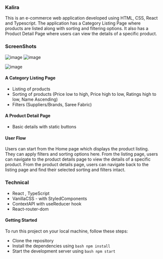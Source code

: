 ### Kalira

This is an e-commerce web application developed using HTML, CSS, React and Typescript. The application has a Category Listing Page where products are listed along with sorting and filtering options. It also has a Product Detail Page where users can view the details of a specific product.


### ScreenShots
![image](https://user-images.githubusercontent.com/30016242/236352368-abe36bf7-160d-44d3-b844-c744c32a70c0.png)
![image](https://user-images.githubusercontent.com/30016242/236352423-0a6b8f98-1c32-4d38-beaa-2e257254eefb.png)

![image](https://user-images.githubusercontent.com/30016242/236352571-b804f376-2751-4b04-86fe-b7855ead6af1.png)


#### A Category Listing Page

- Listing of products
- Sorting of products (Price low to high, Price high to low, Ratings high to low, Name Ascending)
- Filters (Suppliers/Brands, Saree Fabric)

#### A Product Detail Page

- Basic details with static buttons

#### User Flow

Users can start from the Home page which displays the product listing. They can apply filters and sorting options here. From the listing page, users can navigate to the product details page to view the details of a specific product. From the product details page, users can navigate back to the listing page and find their selected sorting and filters intact.

### Technical

- React , TypeScript
- VanillaCSS - with StyledComponents
- ContextAPI with useReducer hook
- React-router-dom

#### Getting Started

To run this project on your local machine, follow these steps:

- Clone the repository
- Install the dependencies using ```bash npm install```
- Start the development server using ```bash npm start```
